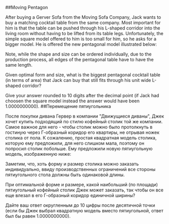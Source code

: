 ##Moving Pentagon


After buying a Gerver Sofa from the Moving Sofa Company, Jack wants to buy a matching cocktail table from the same company. Most important for him is that the table can be pushed through his L-shaped corridor into the living room without having to be lifted from its table legs. 
Unfortunately, the simple square model offered to him is too small for him, so he asks for a bigger model.
He is offered the new pentagonal model illustrated below:

Note, while the shape and size can be ordered individually, due to the production process, all edges of the pentagonal table have to have the same length.

Given optimal form and size, what is the biggest pentagonal cocktail table (in terms of area) that Jack can buy that still fits through his unit wide L-shaped corridor?

Give your answer rounded to 10 digits after the decimal point (if Jack had choosen the square model instead the answer would have been 1.0000000000).
##Перемещение пятиугольника


После покупки дивана Гервер в компании "Движущиеся диваны", Джек хочет купить подходящий по стилю кофейный столик той же компании. Самое важное для него - чтобы столик можно было протолкнуть в гостиную через Г-образный коридор его квартиры, не отрывая ножек столика от пола.
К сожалению, простая квадратная модель столика, которую ему предложили, для него слишком мала, поэтому он попросил столик побольше.
Ему предложили новую пятиугольную модель, изображенную ниже:


Заметим, что, хоть форму и размер столика можно заказать индивидуально, ввиду производственных ограничений все стороны пятиугольного стола должны быть одинаковой длины.

При оптимальной форме и размере, какой наибольший (по площади) пятиугольный кофейный столик Джек может заказать, так чтобы он все еще влезал в его Г-образный коридор единичной ширины?

Дайте ваш ответ округленным до 10 цифры после десятичной точки (если бы Джек выбрал квадратную модель вместо пятиугольной, ответ был бы равен 1.0000000000).

